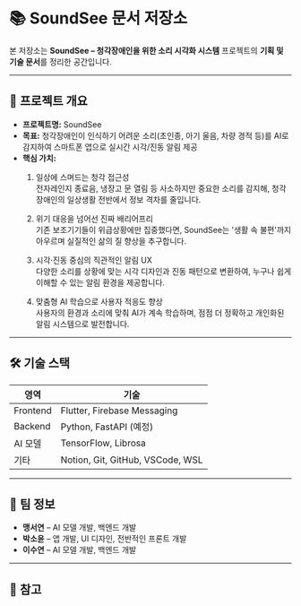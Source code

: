 # 📚 SoundSee 문서 저장소

본 저장소는 **SoundSee – 청각장애인을 위한 소리 시각화 시스템** 프로젝트의 **기획 및 기술 문서**를 정리한 공간입니다.

---

## 🧠 프로젝트 개요

- **프로젝트명:** SoundSee
- **목표:** 청각장애인이 인식하기 어려운 소리(초인종, 아기 울음, 차량 경적 등)를 AI로 감지하여 스마트폰 앱으로 실시간 시각/진동 알림 제공
- **핵심 가치:**
  1. 일상에 스며드는 청각 접근성  
전자레인지 종료음, 냉장고 문 열림 등 사소하지만 중요한 소리를 감지해, 청각장애인의 일상생활 전반에서 정보 격차를 줄입니다.

  2. 위기 대응을 넘어선 진짜 배리어프리  
기존 보조기기들이 위급상황에만 집중했다면, SoundSee는 '생활 속 불편'까지 아우르며 실질적인 삶의 질 향상을 추구합니다.

  3. 시각·진동 중심의 직관적인 알림 UX  
다양한 소리를 상황에 맞는 시각 디자인과 진동 패턴으로 변환하여, 누구나 쉽게 이해할 수 있는 알림 환경을 제공합니다.

  4. 맞춤형 AI 학습으로 사용자 적응도 향상  
사용자의 환경과 소리에 맞춰 AI가 계속 학습하며, 점점 더 정확하고 개인화된 알림 시스템으로 발전합니다.

---

## 🛠️ 기술 스택

| 영역       | 기술                         |
|------------|------------------------------|
| Frontend   | Flutter, Firebase Messaging |
| Backend    | Python, FastAPI (예정)       |
| AI 모델    | TensorFlow, Librosa         |
| 기타       | Notion, Git, GitHub, VSCode, WSL     |

---

## 👥 팀 정보

- **맹서연** – AI 모델 개발, 백엔드 개발
- **박소윤** – 앱 개발, UI 디자인, 전반적인 프론트 개발
- **이수연** – AI 모델 개발, 백엔드 개발

---

## 📌 참고

